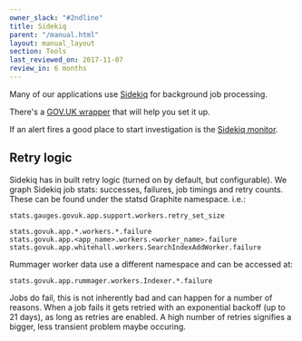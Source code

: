 ```yaml
---
owner_slack: "#2ndline"
title: Sidekiq
parent: "/manual.html"
layout: manual_layout
section: Tools
last_reviewed_on: 2017-11-07
review_in: 6 months
---
```


Many of our applications use
[Sidekiq](https://github.com/mperham/sidekiq) for background job
processing.

There's a [GOV.UK wrapper](https://github.com/alphagov/govuk_sidekiq) that will help you set it up.

If an alert fires a good place to start
investigation is the [Sidekiq monitor](monitor-sidekiq-workers.html).

## Retry logic

Sidekiq has in built retry logic (turned on by default, but
configurable). We graph Sidekiq job stats: successes, failures, job
timings and retry counts. These can be found under the statsd Graphite
namespace. i.e.:

```
stats.gauges.govuk.app.support.workers.retry_set_size

stats.govuk.app.*.workers.*.failure
stats.govuk.app.<app_name>.workers.<worker_name>.failure
stats.govuk.app.whitehall.workers.SearchIndexAddWorker.failure
```

Rummager worker data use a different namespace and can be accessed at:

```
stats.govuk.app.rummager.workers.Indexer.*.failure
```

Jobs do fail, this is not inherently bad and can happen for a number of
reasons. When a job fails it gets retried with an exponential backoff
(up to 21 days), as long as retries are enabled. A high number of
retries signifies a bigger, less transient problem maybe occuring.
